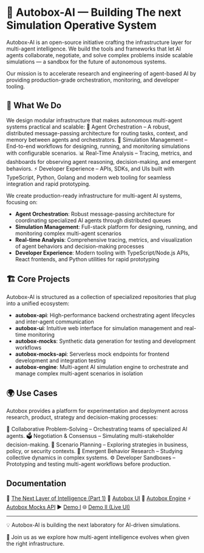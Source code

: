 # 🧩 Autobox-AI — Building The next Simulation Operative System

Autobox-AI is an open-source initiative crafting the infrastructure layer for multi-agent intelligence.
We build the tools and frameworks that let AI agents collaborate, negotiate, and solve complex problems inside scalable simulations — a sandbox for the future of autonomous systems.

Our mission is to accelerate research and engineering of agent-based AI by providing production-grade orchestration, monitoring, and developer tooling.

## 🚀 What We Do

We design modular infrastructure that makes autonomous multi-agent systems practical and scalable:
🔗 Agent Orchestration – A robust, distributed message-passing architecture for routing tasks, context, and memory between agents and orchestrators.
🧪 Simulation Management – End-to-end workflows for designing, running, and monitoring simulations with configurable scenarios.
📊 Real-Time Analysis – Tracing, metrics, and dashboards for observing agent reasoning, decision-making, and emergent behaviors.
⚡ Developer Experience – APIs, SDKs, and UIs built with TypeScript, Python, Golang and modern web tooling for seamless integration and rapid prototyping.

We create production-ready infrastructure for multi-agent AI systems, focusing on:

- **Agent Orchestration**: Robust message-passing architecture for coordinating specialized AI agents through distributed queues
- **Simulation Management**: Full-stack platform for designing, running, and monitoring complex multi-agent scenarios
- **Real-time Analysis**: Comprehensive tracing, metrics, and visualization of agent behaviors and decision-making processes
- **Developer Experience**: Modern tooling with TypeScript/Node.js APIs, React frontends, and Python utilities for rapid prototyping

## 🏗 Core Projects

Autobox-AI is structured as a collection of specialized repositories that plug into a unified ecosystem:

- **autobox-api**: High-performance backend orchestrating agent lifecycles and inter-agent communication
- **autobox-ui**: Intuitive web interface for simulation management and real-time monitoring
- **autobox-mocks**: Synthetic data generation for testing and development workflows
- **autobox-mocks-api**: Serverless mock endpoints for frontend development and integration testing
- **autobox-engine**: Multi-agent AI simulation engine to orchestrate and manage complex multi-agent scenarios in isolation

## 🌍 Use Cases

Autobox provides a platform for experimentation and deployment across research, product, strategy and decision-making processes:

🤝 Collaborative Problem-Solving – Orchestrating teams of specialized AI agents.
🗳 Negotiation & Consensus – Simulating multi-stakeholder decision-making.
🧭 Scenario Planning – Exploring strategies in business, policy, or security contexts.
🔬 Emergent Behavior Research – Studying collective dynamics in complex systems.
⚙️ Developer Sandboxes – Prototyping and testing multi-agent workflows before production.

## Documentation

📖 <a href="https://margostino.com/posts/the-next-layer-of-intelligence-part-1" target="_blank">The Next Layer of Intelligence (Part 1)</a>
🎨 <a href="https://github.com/Autobox-AI/autobox-ui" target="_blank">Autobox UI</a>
🧠 <a href="https://github.com/Autobox-AI/autobox-engine" target="_blank">Autobox Engine</a>
⚡ <a href="https://github.com/Autobox-AI/autobox-mocks-api" target="_blank">Autobox Mocks API</a>
▶️ <a href="https://www.youtube.com/watch?v=He1DahMG-Kc" target="_blank">Demo I</a>
🌐 <a href="https://autobox-ui.vercel.app/" target="_blank">Demo II (Live UI)</a>

---

💡 Autobox-AI is building the next laboratory for AI-driven simulations.

🤝 Join us as we explore how multi-agent intelligence evolves when given the right infrastructure.
